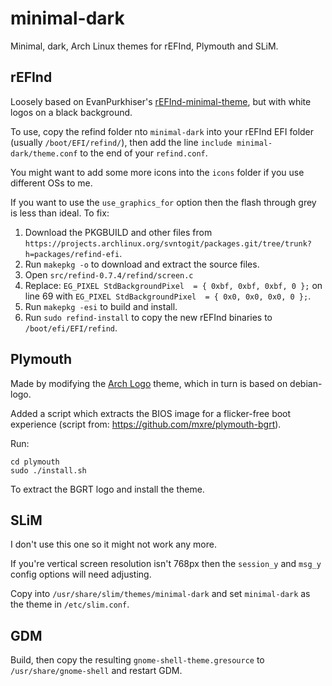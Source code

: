 minimal-dark
============
Minimal, dark, Arch Linux themes for rEFInd, Plymouth and SLiM.

rEFInd
-------------------------
Loosely based on EvanPurkhiser's [rEFInd-minimal-theme](https://github.com/EvanPurkhiser/rEFInd-minimal-theme), but with white logos on a black background.

To use, copy the refind folder nto `minimal-dark` into your rEFInd EFI folder (usually `/boot/EFI/refind/`), then add the line `include minimal-dark/theme.conf` to the end of your `refind.conf`.

You might want to add some more icons into the `icons` folder if you use different OSs to me.

If you want to use the `use_graphics_for` option then the flash through grey is less than ideal. To fix:

1. Download the PKGBUILD and other files from `https://projects.archlinux.org/svntogit/packages.git/tree/trunk?h=packages/refind-efi`.
2. Run `makepkg -o` to download and extract the source files.
3. Open `src/refind-0.7.4/refind/screen.c`
4. Replace: `EG_PIXEL StdBackgroundPixel  = { 0xbf, 0xbf, 0xbf, 0 };` on line 69 with `EG_PIXEL StdBackgroundPixel  = { 0x0, 0x0, 0x0, 0 };`.
5. Run `makepkg -esi` to build and install.
6. Run `sudo refind-install` to copy the new rEFInd binaries to `/boot/efi/EFI/refind`.


Plymouth
-------------------------
Made by modifying the [Arch Logo](http://karlinux.deviantart.com/art/Arch-Logo-Plymouth-Theme-209553250) theme, which in turn is based on debian-logo.

Added a script which extracts the BIOS image for a flicker-free boot experience (script from: https://github.com/mxre/plymouth-bgrt).

Run:

    cd plymouth
    sudo ./install.sh

To extract the BGRT logo and install the theme.

SLiM
-------------------------
I don't use this one so it might not work any more.

If you're vertical screen resolution isn't 768px then the `session_y` and `msg_y` config options
will need adjusting.

Copy into `/usr/share/slim/themes/minimal-dark` and set `minimal-dark` as the theme in `/etc/slim.conf`.

GDM
-------------------------
Build, then copy the resulting `gnome-shell-theme.gresource` to `/usr/share/gnome-shell` and restart GDM.
